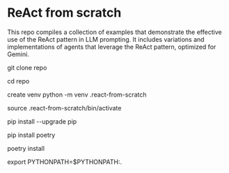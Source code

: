 # ReAct from scratch

This repo compiles a collection of examples that demonstrate the effective use of the ReAct pattern in LLM prompting. It includes variations and implementations of agents that leverage the ReAct pattern, optimized for Gemini.


git clone repo 

cd repo

create venv 
python -m venv .react-from-scratch 


source .react-from-scratch/bin/activate 


pip install --upgrade pip

pip install poetry





poetry install 

export PYTHONPATH=$PYTHONPATH:.